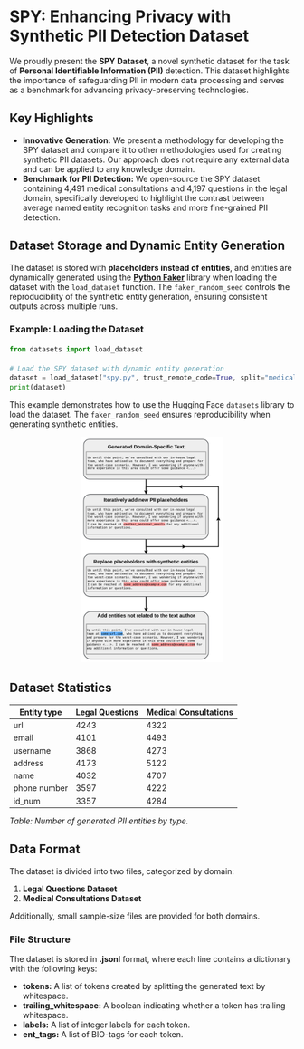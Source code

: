 # SPY: Enhancing Privacy with Synthetic PII Detection Dataset

We proudly present the **SPY Dataset**, a novel synthetic dataset for the task of **Personal Identifiable Information (PII)** detection. This dataset highlights the importance of safeguarding PII in modern data processing and serves as a benchmark for advancing privacy-preserving technologies.

## Key Highlights

- **Innovative Generation:** We present a methodology for developing the SPY dataset and compare it to other methodologies used for creating synthetic PII datasets. Our approach does not require any external data and can be applied to any knowledge domain.
- **Benchmark for PII Detection:** We open-source the SPY dataset containing 4,491 medical consultations and 4,197 questions in the legal domain, specifically developed to highlight the contrast between average named entity recognition tasks and more fine-grained PII detection.

## Dataset Storage and Dynamic Entity Generation

The dataset is stored with **placeholders instead of entities**, and entities are dynamically generated using the **[Python Faker](https://pypi.org/project/Faker/)** library when loading the dataset with the `load_dataset` function. The `faker_random_seed` controls the reproducibility of the synthetic entity generation, ensuring consistent outputs across multiple runs.

### Example: Loading the Dataset
```python
from datasets import load_dataset

# Load the SPY dataset with dynamic entity generation
dataset = load_dataset("spy.py", trust_remote_code=True, split="medical_consultations", faker_random_seed=0)
print(dataset)
```
This example demonstrates how to use the Hugging Face `datasets` library to load the dataset. The `faker_random_seed` ensures reproducibility when generating synthetic entities.

<div style="text-align: center;">
    <img src="img/prompting_pipeline.png" alt="Generation Pipeline" width="50%">
</div>

## Dataset Statistics

| **Entity type** | **Legal Questions** | **Medical Consultations** |
|----------------|----------------------|---------------------------|
| url            | 4243                 | 4322                      |
| email          | 4101                 | 4493                      |
| username       | 3868                 | 4273                      |
| address        | 4173                 | 5122                      |
| name           | 4032                 | 4707                      |
| phone number   | 3597                 | 4222                      |
| id_num         | 3357                 | 4284                      |
*Table: Number of generated PII entities by type.*

## Data Format

The dataset is divided into two files, categorized by domain:

1. **Legal Questions Dataset**
2. **Medical Consultations Dataset**

Additionally, small sample-size files are provided for both domains.

### **File Structure**
The dataset is stored in **.jsonl** format, where each line contains a dictionary with the following keys:

- **tokens:** A list of tokens created by splitting the generated text by whitespace.
- **trailing_whitespace:** A boolean indicating whether a token has trailing whitespace.
- **labels:** A list of integer labels for each token.
- **ent_tags:** A list of BIO-tags for each token.

